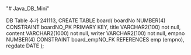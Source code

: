 "# Java_DB_Mini" 

DB Table 추가 241113,
CREATE TABLE board( 
   boardNo NUMBER(4) CONSTRAINT boardNO_PK PRIMARY KEY, 
   title VARCHAR2(100) not null, 
   content VARCHAR2(1000) not null, 
   writer VARCHAR2(100) not null,
   empno NUMBER(4) CONSTRAINT board_empNO_FK REFERENCES emp (empno),
   regdate DATE
);
